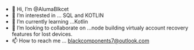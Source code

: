 - 👋 Hi, I’m @AlumaBlkcet
- 👀 I’m interested in ... SQL and KOTLIN 
- 🌱 I’m currently learning ...Kotlin
- 💞️ I’m looking to collaborate on ...node building virtualy account recovery features for lost devices.
- 📫 How to reach me ... blackcomponents7@outlook.com

<!---
AlumaBlkcet/AlumaBlkcet is a ✨ special ✨ repository because its `README.md` (this file) appears on your GitHub profile.
You can click the Preview link to take a look at your changes.
--->
